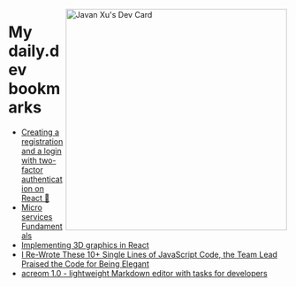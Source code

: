 
<a href="https://app.daily.dev/JavanXU"><img align="right" src="https://api.daily.dev/devcards/e45a150971844cd6959a94bb94e861ea.png?r=quw" width="400" alt="Javan Xu's Dev Card"/></a>

# My daily.dev bookmarks
<!-- daily.dev BOOKMARKS:START -->
- [Creating a registration and a login with two-factor authentication on React 🤩](https://app.daily.dev/posts/7zAJG3zFg?utm_source=rss&utm_medium=bookmarks&utm_campaign=6ueXw3FRNQzpNtewCDbI6)
- [Micro services Fundamentals](https://app.daily.dev/posts/asQ-pjP0l?utm_source=rss&utm_medium=bookmarks&utm_campaign=6ueXw3FRNQzpNtewCDbI6)
- [Implementing 3D graphics in React](https://app.daily.dev/posts/s7GQ0w-vQ?utm_source=rss&utm_medium=bookmarks&utm_campaign=6ueXw3FRNQzpNtewCDbI6)
- [I Re-Wrote These 10+ Single Lines of JavaScript Code, the Team Lead Praised the Code for Being Elegant](https://app.daily.dev/posts/i9O_ufZOe?utm_source=rss&utm_medium=bookmarks&utm_campaign=6ueXw3FRNQzpNtewCDbI6)
- [acreom 1.0 - lightweight Markdown editor with tasks for developers](https://app.daily.dev/posts/J_8B2AQvP?utm_source=rss&utm_medium=bookmarks&utm_campaign=6ueXw3FRNQzpNtewCDbI6)
<!-- daily.dev BOOKMARKS:END -->
